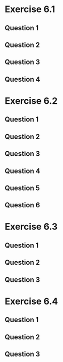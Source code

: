 Exercise 6.1
============

Question 1
----------


Question 2
----------


Question 3
----------


Question 4
----------


Exercise 6.2
============

Question 1
----------


Question 2
----------


Question 3
----------


Question 4
----------


Question 5
----------


Question 6
----------


Exercise 6.3
============

Question 1
----------


Question 2
----------


Question 3
----------


Exercise 6.4
============

Question 1
----------


Question 2
----------


Question 3
----------

